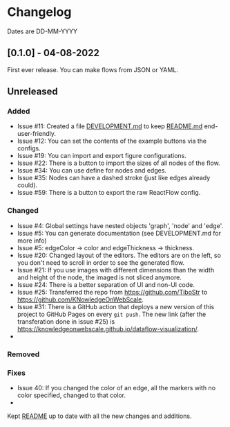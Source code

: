 # Changelog

Dates are DD-MM-YYYY

## [0.1.0] - 04-08-2022

First ever release. You can make flows from JSON or YAML.

## Unreleased

### Added

- Issue #11: Created a file [DEVELOPMENT.md] to keep [README.md] end-user-friendly.
- Issue #12: You can set the contents of the example buttons via the configs.
- Issue #19: You can import and export figure configurations.
- Issue #22: There is a button to import the sizes of all nodes of the flow.
- Issue #34: You can use define for nodes and edges.
- Issue #35: Nodes can have a dashed stroke (just like edges already could).
- Issue #59: There is a button to export the raw ReactFlow config.

### Changed

- Issue #4: Global settings have nested objects 'graph', 'node' and 'edge'.
- Issue #5: You can generate documentation (see DEVELOPMENT.md for more info)
- Issue #5: edgeColor -> color and edgeThickness -> thickness.
- Issue #20: Changed layout of the editors. The editors are on the left, so you don't need to scroll in order to see the
  generated flow.
- Issue #21: If you use images with different dimensions than the width and height of the node, the imaged is not sliced
  anymore.
- Issue #24: There is a better separation of UI and non-UI code.
- Issue #25: Transferred the repo from https://github.com/TiboStr to https://github.com/KNowledgeOnWebScale.
- Issue #31: There is a GitHub action that deploys a new version of this project to GitHub Pages on every `git push`.
  The new link (after the transferation done in issue #25)
  is https://knowledgeonwebscale.github.io/dataflow-visualization/.
-

### Removed

### Fixes

- Issue 40: If you changed the color of an edge, all the markers with no color specified, changed to that color.
-

Kept [README] up to date with all the new changes and additions.



[DEVELOPMENT.md]: DEVELOPMENT.md

[DEVELOPMENT]: DEVELOPMENT.md

[README.md]: README.md

[README]: README.md
